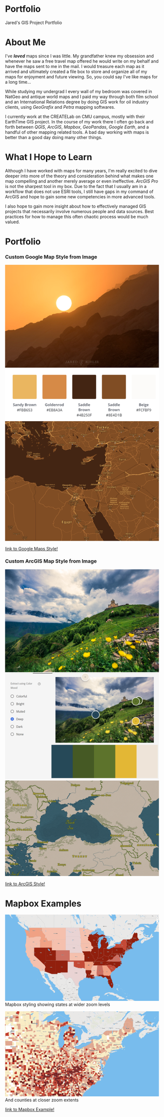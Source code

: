 # Portfolio
Jared's GIS Project Portfolio

# About Me
I've ***loved*** maps since I was little. My grandfather knew my obsession and whenever he saw a free travel map offered he would write on my behalf and have the maps sent to me in the mail. I would treasure each map as it arrived and ultimately created a file box to store and organize all of my maps for enjoyment and future viewing. So, you could say I've like maps for a long time...

While studying my undergrad I every wall of my bedroom was covered in NatGeo and antique world maps and I paid my way through both film school and an International Relations degree by doing GIS work for oil industry clients, using *GeoGrafix* and *Petra* mapping softwares.

I currently work at the CREATELab on CMU campus, mostly with their EarthTime GIS project. In the course of my work there I often go back and forth between *QGIS*, *ArcGIS*, *Mapbox*, *GeoPandas*, *Google Earth*, and a handful of other mapping related tools. A bad day working with maps is better than a good day doing many other things.

# What I Hope to Learn

Although I have worked with maps for many years, I'm really excited to dive deeper into more of the theory and consideration behind what makes one map compelling and another merely average or even ineffective. *ArcGIS Pro* is not the sharpest tool in my box. Due to the fact that I usually am in a workflow that does not use ESRI tools, I still have gaps in my command of ArcGIS and hope to gain some new competencies in more advanced tools.

I also hope to gain more insight about how to effectively managed GIS projects that necessarily involve numerous people and data sources. Best practices for how to manage this often chaotic process would be much valued.

# Portfolio

### Custom Google Map Style from Image
![Wadi Rum](Rum_FB-1747.jpg)
![Palette](palette.PNG)
![Sample](Map_Example.PNG)

[link to Google Maps Style!](jjkohler_custom.json)

### Custom ArcGIS Map Style from Image
![Georgia](Georgia_FB-9074.jpg)
![Palette](color_palette_georgia.PNG)
![Sample](georgia_wide.PNG)

[link to ArcGIS Style!](https://developers.arcgis.com/vector-tile-style-editor/ca88e8a1b16c4a7a8ed9ade79f30ca48/quick)

# Mapbox Examples

![Georgia](States.PNG)
Mapbox styling showing states at wider zoom levels

![Palette](counties.PNG)
And counties at closer zoom extents

[link to Mapbox Example!](https://api.mapbox.com/styles/v1/jjkoher/ck8oqszv93vi11jo0q85bjg0z.html?fresh=true&title=view&access_token=pk.eyJ1Ijoiamprb2hlciIsImEiOiJjanhtM3JncHIwMjY4M3BtbXV0Z2dvZzg0In0._o4vt3R-MDgSonaoHMmk8w#2.3/38.99/-95.06)

